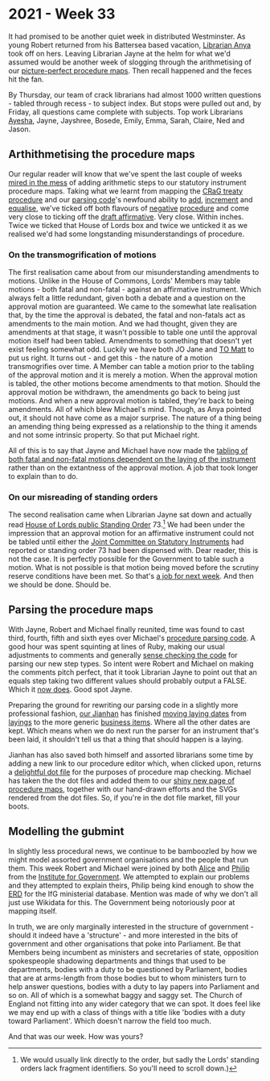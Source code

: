# 2021 - Week 33

It had promised to be another quiet week in distributed Westminster. As young Robert returned from his Battersea based vacation, [Librarian Anya](https://twitter.com/bitten_) took off on hers. Leaving Librarian Jayne at the helm for what we'd assumed would be another week of slogging through the arithmetising of our [picture-perfect procedure maps](https://ukparliament.github.io/ontologies/procedure/maps/). Then recall happened and the feces hit the fan.

By Thursday, our team of crack librarians had almost 1000 written questions - tabled through recess - to subject index. But stops were pulled out and, by Friday, all questions came complete with subjects. Top work Librarians [Ayesha](https://twitter.com/askalibrarylady), Jayne, Jayshree, Bosede, Emily, Emma, Sarah, Claire, Ned and Jason. 

## Arthithmetising the procedure maps

Our regular reader will know that we've spent the last couple of weeks [mired in the mess](https://trello.com/c/oHRtD4ru/159-redo-all-si-procedures) of adding arithmetic steps to our statutory instrument procedure maps. Taking what we learnt from mapping the [CRaG treaty procedure](https://ukparliament.github.io/ontologies/procedure/maps/crag-treaties/crag-treaties.pdf) and our [parsing code](https://api.parliament.uk/procedures/meta/comments)'s newfound ability to [add](https://api.parliament.uk/procedures/comments/sum_step.rb.html), [increment](https://api.parliament.uk/procedures/comments/increment_step.rb.html) and [equalise](https://api.parliament.uk/procedures/comments/equals_step.rb.html), we've ticked off both flavours of [negative](https://ukparliament.github.io/ontologies/procedure/maps/secondary-legislation/statutory-instruments/negative-procedures/draft/draft-negative.pdf) [procedure](https://ukparliament.github.io/ontologies/procedure/maps/secondary-legislation/statutory-instruments/negative-procedures/made/made-negative.pdf) and come very close to ticking off the [draft affirmative](https://ukparliament.github.io/ontologies/procedure/maps/secondary-legislation/statutory-instruments/affirmative-procedures/draft/draft-affirmative.pdf). Very close. Within inches. Twice we ticked that House of Lords box and twice we unticked it as we realised we'd had some longstanding misunderstandings of procedure.

### On the transmogrification of motions

The first realisation came about from our misunderstanding amendments to motions. Unlike in the House of Commons, Lords' Members may table motions - both fatal and non-fatal - against an affirmative instrument. Which always felt a little redundant, given both a debate and a question on the approval motion are guaranteed. We came to the somewhat late realisation that, by the time the approval is debated, the fatal and non-fatals act as amendments to the main motion. And we had thought, given they are amendments at that stage, it wasn't possible to table one until the approval motion itself had been tabled. Amendments to something that doesn't yet exist feeling somewhat odd. Luckily we have both JO Jane and [TO Matt](https://twitter.com/MattKorris) to put us right. It turns out - and get this - the nature of a motion transmogrifies over time. A Member can table a motion prior to the tabling of the approval motion and it is merely a motion. When the approval motion is tabled, the other motions become amendments to that motion. Should the approval motion be withdrawn, the amendments go back to being just motions. And when a new approval motion is tabled, they're back to being amendments. All of which blew Michael's mind. Though, as Anya pointed out, it should not have come as a major surprise. The nature of a thing being an amending thing being expressed as a relationship to the thing it amends and not some intrinsic property. So that put Michael right.

All of this is to say that Jayne and Michael have now made the [tabling of both fatal and non-fatal motions dependent on the laying of the instrument](https://trello.com/c/7WteAQLc/173-draft-affirmative-make-tabling-of-fatals-non-fatals-dependent-on-laying-not-tabling-of-approval-motion) rather than on the extantness of the approval motion. A job that took longer to explain than to do.

### On our misreading of standing orders

The second realisation came when Librarian Jayne sat down and actually read [House of Lords public Standing Order](https://www.parliament.uk/business/publications/house-of-lords-publications/rules-and-guides-for-business/the-standing-orders-of-the-house-of-lords-relating-to-public-business/) 73.[^1] We had been under the impression that an approval motion for an affirmative instrument could not be tabled until either the [Joint Committee on Statutory Instruments](https://committees.parliament.uk/committee/148/statutory-instruments-joint-committee/) had reported or standing order 73 had been dispensed with. Dear reader, this is not the case. It is perfectly possible for the Government to table such a motion. What is not possible is that motion being moved before the scrutiny reserve conditions have been met. So that's [a job for next week](https://trello.com/c/3w891nII/174-draft-affirmative-scrutiny-reserve-is-on-moving-approval-motion-not-on-tabling). And then we should be done. Should be.

## Parsing the procedure maps

With Jayne, Robert and Michael finally reunited, time was found to cast third, fourth, fifth and sixth eyes over Michael's [procedure parsing code](https://api.parliament.uk/procedures/meta/comments). A good hour was spent squinting at lines of Ruby, making our usual adjustments to comments and generally [sense checking the code](https://trello.com/c/Io07eOdb/141-check-new-code-to-parse-with-arithmetic-and-signpost-operators) for parsing our new step types. So intent were Robert and Michael on making the comments pitch perfect, that it took Librarian Jayne to point out that an equals step taking two different values should probably output a FALSE. Which it [now does](https://api.parliament.uk/procedures/comments/equals_step.rb.html#52). Good spot Jayne.

Preparing the ground for rewriting our parsing code in a slightly more professional fashion, [our Jianhan](https://twitter.com/jianhanzhu) has finished [moving laying dates](https://trello.com/c/YSqaw3F6/118-ensure-laying-business-items-have-a-business-item-date) from [layings](https://ukparliament.github.io/ontologies/laying/laying-ontology.html#d4e106) to the more generic [business items](https://ukparliament.github.io/ontologies/procedure/procedure-ontology.html#d4e211). Where all the other dates are kept. Which means when we do next run the parser for an instrument that's been laid, it shouldn't tell us that a thing that should happen is a laying.

Jianhan has also saved both himself and assorted librarians some time by adding a new link to our procedure editor which, when clicked upon, returns a [delightful dot file](https://trello.com/c/BuUGg9uv/168-procedure-dot-files) for the purposes of procedure map checking. Michael has taken the the dot files and added them to our [shiny new page of procedure maps,](https://ukparliament.github.io/ontologies/procedure/maps/) together with our hand-drawn efforts and the SVGs rendered from the dot files. So, if you're in the dot file market, fill your boots.

## Modelling the gubmint

In slightly less procedural news, we continue to be bamboozled by how we might model assorted government organisations and the people that run them. This week Robert and Michael were joined by both [Alice](https://twitter.com/aliceolilly) and [Philip](https://twitter.com/philipnye) from the [Institute for Government](https://www.instituteforgovernment.org.uk/). We attempted to explain our problems and they attempted to explain theirs, Philip being kind enough to show the [ERD](https://en.wikipedia.org/wiki/Entity%E2%80%93relationship_model) for the IfG ministerial database. Mention was made of why we don't all just use Wikidata for this. The Government being notoriously poor at mapping itself.

In truth, we are only marginally interested in the structure of government - should it indeed have a 'structure' - and more interested in the bits of government and other organisations that poke into Parliament. Be that Members being incumbent as ministers and secretaries of state, opposition spokespeople shadowing departments and things that used to be departments, bodies with a duty to be questioned by Parliament, bodies that are at arms-length from those bodies but to whom ministers turn to help answer questions, bodies with a duty to lay papers into Parliament and so on. All of which is a somewhat baggy and saggy set. The Church of England not fitting into any wider category that we can spot. It does feel like we may end up with a class of things with a title like 'bodies with a duty toward Parliament'. Which doesn't narrow the field too much.

And that was our week. How was yours?

[^1]:We would usually link directly to the order, but sadly the Lords' standing orders lack fragment identifiers. So you'll need to scroll down.) 
